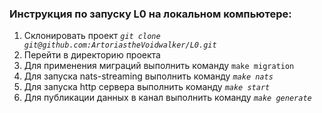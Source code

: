 
### Инструкция по запуску L0 на локальном компьютере:

1. Склонировать проект *`git clone git@github.com:ArtoriastheVoidwalker/L0.git`*
2. Перейти в директорию проекта
3. Для применения миграций выполнить команду `make migration`
4. Для запуска nats-streaming выполнить команду *`make nats`*
5. Для запуска http сервера  выполнить команду *`make start`*
6. Для публикации данных в канал  выполнить команду *`make generate`*


